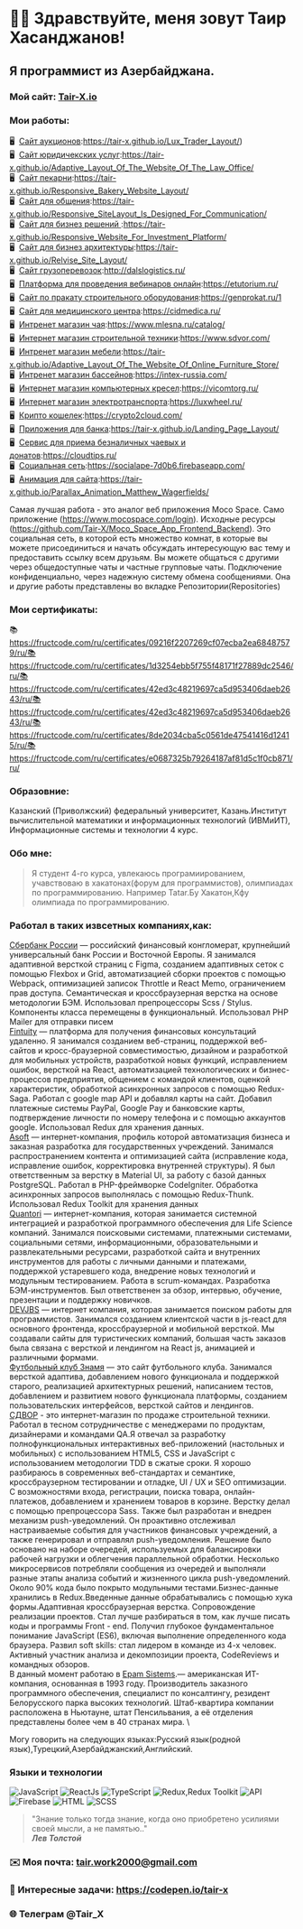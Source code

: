 # 👋🏻 Здравствуйте, меня зовут **Таир Хасанджанов**!
## Я программист из Азербайджана.
### Мой сайт: [Tair-X.io](https://tair-x.github.io/Portfolio_Site_Layout/)

### Мои работы:
🖥️&nbsp; [Сайт аукционов](https://tair-x.github.io/Lux_Trader_Layout/):https://tair-x.github.io/Lux_Trader_Layout/) \
🖥️&nbsp; [Сайт юридичекских услуг](https://tair-x.github.io/Adaptive_Layout_Of_The_Website_Of_The_Law_Office/):https://tair-x.github.io/Adaptive_Layout_Of_The_Website_Of_The_Law_Office/ \
🖥️&nbsp; [Сайт пекарни](https://tair-x.github.io/Responsive_Bakery_Website_Layout/):https://tair-x.github.io/Responsive_Bakery_Website_Layout/ \
🖥️&nbsp; [Сайт для общения](https://tair-x.github.io/Responsive_SiteLayout_Is_Designed_For_Communication/):https://tair-x.github.io/Responsive_SiteLayout_Is_Designed_For_Communication/ \
🖥️&nbsp; [Сайт для бизнез решений ](https://tair-x.github.io/Responsive_Website_For_Investment_Platform/):https://tair-x.github.io/Responsive_Website_For_Investment_Platform/ \
🖥️&nbsp; [Сайт для бизнез архитектуры](https://tair-x.github.io/Relvise_Site_Layout/):https://tair-x.github.io/Relvise_Site_Layout/ \
🖥️&nbsp; [Сайт грузоперевозок](http://dalslogistics.ru/):http://dalslogistics.ru/ \
🖥️&nbsp; [Платформа для проведения вебинаров онлайн](https://etutorium.ru/):https://etutorium.ru/ \
🖥️&nbsp; [Сайт по пракату строительного оборудования](https://genprokat.ru/):https://genprokat.ru/1 \
🖥️&nbsp; [Сайт для медицинского центра](https://cidmedica.ru/):https://cidmedica.ru/ \
🖥️&nbsp; [Интренет магазин чая](https://www.mlesna.ru/catalog/):https://www.mlesna.ru/catalog/ \
🖥️&nbsp; [Интернет магазин строительной техники](https://www.sdvor.com/):https://www.sdvor.com/ \
🖥️&nbsp; [Интренет магазин мебели](https://tair-x.github.io/Adaptive_Layout_Of_The_Website_Of_Online_Furniture_Store/):https://tair-x.github.io/Adaptive_Layout_Of_The_Website_Of_Online_Furniture_Store/ \
🖥️&nbsp; [Интренет магазин бассейнов](https://intex-russia.com/):https://intex-russia.com/ \
🖥️&nbsp; [Интернет магазин компьютерных кресел](https://vicomtorg.ru/):https://vicomtorg.ru/ \
🖥️&nbsp; [Интернет магазин электротранспорта](https://luxwheel.ru/):https://luxwheel.ru/ \
🖥️&nbsp; [Крипто кошелек](https://crypto2cloud.com/):https://crypto2cloud.com/ \
🖥️&nbsp; [Приложения для банка](https://tair-x.github.io/Landing_Page_Layout/):https://tair-x.github.io/Landing_Page_Layout/ \
🖥️&nbsp; [Сервис для приема безналичных чаевых и донатов](https://cloudtips.ru/):https://cloudtips.ru/ \
🖥️&nbsp; [Социальная сеть](https://socialape-7d0b6.firebaseapp.com/):https://socialape-7d0b6.firebaseapp.com/ \
🖥️&nbsp; [Анимация для сайта](https://tair-x.github.io/Parallax_Animation_Matthew_Wagerfields/):https://tair-x.github.io/Parallax_Animation_Matthew_Wagerfields/

Самая лучшая работа - это аналог веб приложения Moco Space. Само приложение (https://www.mocospace.com/login). Исходные ресурсы (https://github.com/Tair-X/Moco_Space_App_Frontend_Backend). Это социальная сеть, в которой есть множество комнат, в которые вы можете присоединиться и начать обсуждать интересующую вас тему и предоставить ссылку всем друзьям. Вы можете общаться с другими через общедоступные чаты и частные групповые чаты. Подключение конфиденциально, через надежную систему обмена сообщениями. Она и другие работы представлены во вкладке Репозитории(Repositories) 

### Мои сертификаты:
📚https://fructcode.com/ru/certificates/09216f2207269cf07ecba2ea68487579/ru/📚https://fructcode.com/ru/certificates/1d3254ebb5f755f48171f27889dc2546/ru/📚https://fructcode.com/ru/certificates/42ed3c48219697ca5d953406daeb2643/ru/📚https://fructcode.com/ru/certificates/42ed3c48219697ca5d953406daeb2643/ru/📚https://fructcode.com/ru/certificates/8de2034cba5c0561de47541416d12415/ru/📚https://fructcode.com/ru/certificates/e0687325b79264187af81d5c1f0cb871/ru/

### Образовние:
Казанский (Приволжский) федеральный университет, Казань.Институт вычислительной математики и информационных технологий (ИВМиИТ), Информационные системы и технологии 4 курс.

### Обо мне:
> Я студент 4-го курса, увлекаюсь програмиированием, учавствоваю в хакатонах(форум для программистов), олимпиадах по программированию. Например Tatar.Бу Хакатон,Кфу олимпиада по программированию. 
### Работал в таких извсетных компаниях,как: 
[Сбербанк России](https://www.sberbank.ru/ru/person) — российский финансовый конгломерат, крупнейший универсальный банк России и Восточной Европы. Я занимался адаптивной версткой страниц с Figma, созданием адаптивных сеток с помощью Flexbox и Grid, автоматизацией сборки проектов с помощью Webpack, оптимизацией записок Throttle и React Memo, ограничением прав доступа. Семантическая и кроссбраузерная верстка на основе методологии БЭМ. Использовал препроцессоры Scss / Stylus. Компоненты класса перемещены в функциональный. Использовал PHP Mailer для отправки писем \
[Fintuity](https://fintuity.com/) — платформа для получения финансовых консультаций удаленно. Я занимался созданием веб-страниц, поддержкой веб-сайтов и кросс-браузерной совместимостью, дизайном и разработкой для мобильных устройств, разработкой новых функций, исправлением ошибок, версткой на React, автоматизацией технологических и бизнес-процессов предприятия, общением с командой клиентов, оценкой характеристик, обработкой асинхронных запросов с помощью Redux-Saga. Работал с google map API и добавлял карты на сайт. Добавил платежные системы PayPal, Google Pay и банковские карты, подтверждение личности по номеру телефона и с помощью аккаунтов google. Использовал Redux для хранения данных. \
[Asoft](http://www.asoft.ru/) — интернет-компания, профиль которой автоматизация бизнеса и заказная разработка для государственных учреждений. Занимался распространением контента и оптимизацией сайта (исправление кода, исправление ошибок, корректировка внутренней структуры). Я был ответственным за верстку в Material UI, за работу с базой данных PostgreSQL. Работал в PHP-фреймворке CodeIgniter. Обработка асинхронных запросов выполнялась с помощью Redux-Thunk. Использовал Redux Toolkit для хранения данных \
[Quantori](www.quantori.com) — интернет-компания, которая занимается системной интеграцией и разработкой программного обеспечения для Life Science компаний. Занимался поисковыми системами, платежными системами, социальными сетями, информационными, образовательными и развлекательными ресурсами, разработкой сайта и внутренних инструментов для работы с личными данными и платежами, поддержкой устаревшего кода, внедрение новых технологий и модульным тестированием. Работа в scrum-командах. Разработка БЭМ-инструментов. Был ответственен за обзор, интервью, обучение, презентации и поддержку новичков. \
[DEVJBS](https://devjbs.com/about-us) — интернет компания, которая занимается поиском работы для программистов. Занимался созданием клиентской части в js-react для основного фронтенда, кроссбраузерной и мобильной версткой. Мы создавали сайты для туристических компаний, большая часть заказов была связана с версткой и лендингом на React js, анимацией и различными формами. \
[Футбольный клуб Знамя](http://fc-znamya.ru/) — это сайт футбольного клуба. Занимался версткой адаптива, добавлением нового функционала и поддержкой старого, реализацией архитектурных решений, написанием тестов, добавлением и развитием нового функционала платформы, cозданием пользовательских интерфейсов, версткой сайтов и лендингов. \
[СДВОР](https://www.sdvor.com/) - это интернет-магазин по продаже строительной техники. Работал в тесном сотрудничестве с менеджерами по продуктам, дизайнерами и командами QA.Я отвечал за разработку полнофункциональных интерактивных веб-приложений (настольных и мобильных) с использованием HTML5, CSS и JavaScript с использованием методологии TDD в сжатые сроки. Я хорошо разбираюсь в современных веб-стандартах и семантике, кроссбраузерном тестировании и отладке, UI / UX и SEO оптимизации.  С возможностями входа, регистрации, поиска товара, онлайн-платежов, добавлением и хранением товаров в корзине. Верстку делал с помощью препроцессора Sass.
Также был разработан и внедрен механизм push-уведомлений. Он проактивно отслеживал настраиваемые события для участников финансовых учреждений, а также генерировал и отправлял push-уведомления. Решение было основано на наборе очередей, используемых для балансировки рабочей нагрузки и облегчения параллельной обработки. Несколько микросервисов потребляли сообщения из очередей и выполняли разные этапы анализа событий и жизненного цикла push-уведомлений. Около 90% кода было покрыто модульными тестами.Бизнес-данные хранились в Redux.Введенные данные обрабатывались с помощью хука формы.Адаптивная кроссбраузерная верстка. Сопровождение реализации проектов.
Стал лучше разбираться в том, как лучше писать коды и программы Front - end. Получил глубокое фундаментальное понимание JavaScript (ES6), включая выполнение определенного кода браузера. Развил soft skills: стал лидером в команде из 4-х человек. Активный участник анализа и декомпозиции проекта, CodeReviews и командных обзоров. \
В данный момент работаю в [Epam Sistems](https://www.epam-group.ru/).— американская ИТ-компания, основанная в 1993 году. Производитель заказного программного обеспечения, специалист по консалтингу, резидент Белорусского парка высоких технологий. Штаб-квартира компании расположена в Ньютауне, штат Пенсильвания, а её отделения представлены более чем в 40 странах мира. \

Могу говорить на следующих языках:Русский язык(родной язык),Турецкий,Азербайджанский,Английский.

### Языки и технологии
![JavaScript](https://img.shields.io/badge/-JavaScript-090909?style=for-the-badge&logo=JavaScript)
![ReactJs](https://img.shields.io/badge/-ReactJs-090909?style=for-the-badge&logo=React)
![TypeScript](https://img.shields.io/badge/-TypeScript-090909?style=for-the-badge&logo=TypeScript)
![Redux,Redux Toolkit](https://img.shields.io/badge/-Redux-090909?style=for-the-badge&logo=Redux)
![API](https://img.shields.io/badge/-REST&#032;API-090909?style=for-the-badge)
![Firebase](https://img.shields.io/badge/-Firebase-090909?style=for-the-badge&logo=Firebase)
![HTML](https://img.shields.io/badge/-HTML-090909?style=for-the-badge&logo=html5)
![SCSS](https://img.shields.io/badge/-CSS-090909?style=for-the-badge&logo=css3)

> "Знание только тогда знание, когда оно приобретено уси­лиями своей мысли, а не памятью.." <br/>
> ***Лев Толстой***

### ✉️ Моя почта: tair.work2000@gmail.com
### 📝 Интересные задачи: https://codepen.io/tair-x
### 🌐 Телеграм @Tair_X
